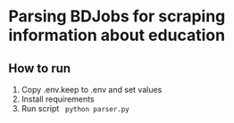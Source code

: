 # Parsing BDJobs for scraping information about education

## How to run

1. Copy .env.keep to .env and set values
2. Install requirements
3. Run script ``` python parser.py```
